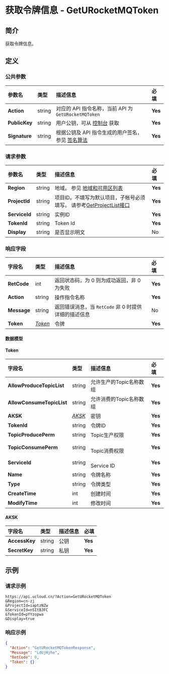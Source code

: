 # 获取令牌信息 - GetURocketMQToken

## 简介

获取令牌信息。









## 定义

### 公共参数

| 参数名 | 类型 | 描述信息 | 必填 |
|:---|:---|:---|:---|
| **Action**     | string  | 对应的 API 指令名称，当前 API 为 `GetURocketMQToken`                        | **Yes** |
| **PublicKey**  | string  | 用户公钥，可从 [控制台](https://console.ucloud.cn/uapi/apikey) 获取                                             | **Yes** |
| **Signature**  | string  | 根据公钥及 API 指令生成的用户签名，参见 [签名算法](api/summary/signature.md)  | **Yes** |

### 请求参数

| 参数名 | 类型 | 描述信息 | 必填 |
|:---|:---|:---|:---|
| **Region** | string | 地域。 参见 [地域和可用区列表](https://docs.ucloud.cn/api/summary/regionlist) |**Yes**|
| **ProjectId** | string | 项目ID。不填写为默认项目，子帐号必须填写。 请参考[GetProjectList接口](https://docs.ucloud.cn/api/summary/get_project_list) |**Yes**|
| **ServiceId** | string | 实例ID |**Yes**|
| **TokenId** | string | Token Id |**Yes**|
| **Display** | string | 是否显示明文 |No|

### 响应字段

| 字段名 | 类型 | 描述信息 | 必填 |
|:---|:---|:---|:---|
| **RetCode** | int | 返回状态码，为 0 则为成功返回，非 0 为失败 |**Yes**|
| **Action** | string | 操作指令名称 |**Yes**|
| **Message** | string | 返回错误消息，当 `RetCode` 非 0 时提供详细的描述信息 |No|
| **Token** | [*Token*](#Token) | 令牌 |**Yes**|

#### 数据模型


#### Token

| 字段名 | 类型 | 描述信息 | 必填 |
|:---|:---|:---|:---|
| **AllowProduceTopicList** | string | 允许生产的Topic名称数组 |**Yes**|
| **AllowConsumeTopicList** | string | 允许消费的Topic名称数组 |**Yes**|
| **AKSK** | [*AKSK*](#AKSK) | 密钥 |**Yes**|
| **TokenId** | string | 令牌ID |**Yes**|
| **TopicProducePerm** | string | Topic生产权限 |**Yes**|
| **TopicConsumePerm** | string | 	<br />Topic消费权限 |**Yes**|
| **ServiceId** | string | 	<br />Service ID |**Yes**|
| **Name** | string | 令牌名称 |**Yes**|
| **Type** | string | 令牌类型 |**Yes**|
| **CreateTime** | int | 创建时间 |**Yes**|
| **ModifyTime** | int | 修改时间 |**Yes**|

#### AKSK

| 字段名 | 类型 | 描述信息 | 必填 |
|:---|:---|:---|:---|
| **AccessKey** | string | 公钥 |**Yes**|
| **SecretKey** | string | 私钥 |**Yes**|

## 示例

### 请求示例
    
```
https://api.ucloud.cn/?Action=GetURocketMQToken
&Region=cn-zj
&ProjectId=iaptzNZw
&ServiceId=nSItBJFC
&TokenId=pYYzopwa
&Display=true
```

### 响应示例
    
```json
{
  "Action": "GetURocketMQTokenResponse",
  "Message": "LdUjHjhe",
  "RetCode": 0,
  "Token": {}
}
```





